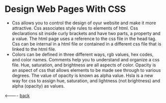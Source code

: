 # Design Web Pages With CSS
- Css allows you to control the design of oyur website and make it more attractive. Css associates style rules to elements of html.  Css declarations sit inside curly brackets and have two parts, a property and a value. The html page uses a reference to the css file in the head tag. Css can be internal in a html file or contained in a different css file that is linked to the html file. 
- Colors can be defined in three different ways, rgb values, hex codes, and color names. Comments help you to understand and organize a css file. Hue, saturation, and brightness are all aspects of color. Opacity is an aspect of css that allows elements to be made see through to various degrees. The value of opacity is known as alpha value. Hsla is a new way for css to assign hue, saturation, and lightness (not brightness) and alpha (opacity) as values. 

<---- [back](reading-notes/README.md)